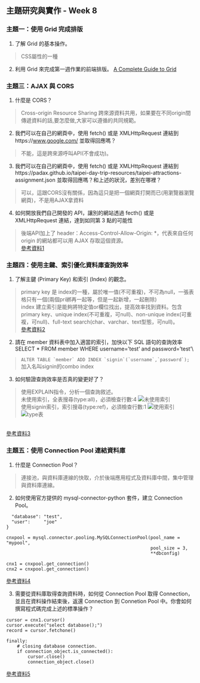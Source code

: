 ## 主題研究與實作 - Week 8
### 主題一：使用 Grid 完成排版
1. 了解 Grid 的基本操作。
> CSS屬性的一種
2. 利用 Grid 來完成第一週作業的前端排版。
[A Complete Guide to Grid](https://css-tricks.com/snippets/css/complete-guide-grid/)

### 主題三：AJAX 與 CORS
1. 什麼是 CORS？
>  Cross-origin Resource Sharing 跨來源資料共用，如果要在不同origin間傳遞資料的話,要怎麼做,大家可以遵循的共同規範。
2. 我們可以在自己的網頁中，使用 fetch() 或是 XMLHttpRequest 連結到https://www.google.com/ 並取得回應嗎？
> 不能，這是跨來源呼叫API(不會成功)。
3.  我們可以在自己的網頁中，使用 fetch() 或是 XMLHttpRequest 連結到https://padax.github.io/taipei-day-trip-resources/taipei-attractions-assignment.json 並取得回應嗎？和上述的狀況，差別在哪裡？
> 可以，這跟CORS沒有關係，因為這只是把一個網頁打開而已(用瀏覽器瀏覽網頁)，不是用AJAX拿資料
4.  如何開放我們自己開發的 API，讓別的網站透過 fecth() 或是 XMLHttpRequest 連結，達到如同第 3 點的可能性
>後端API加上了 header：Access-Control-Allow-Origin: *，代表來自任何 origin 的網站都可以用 AJAX 存取這個資源。
<br> [參考資料1](https://blog.huli.tw/2021/02/19/cors-guide-1/)

### 主題四：使用主鍵、索引優化資料庫查詢效率
1. 了解主鍵 (Primary Key) 和索引 (Index) 的觀念。
>primary key 是 index的一種，屬於唯一值(不可重複)，不可為null，一張表格只有一個(兩個pri綁再一起等，但是一起新增，一起刪除)
><br>index 建立索引是能夠將特定值or欄位找出，提高效率找到資料。包含primary key、unique index(不可重複，可null)、non-unique index(可重複，可null)、full-text search(char、varchar、text型態，可null)。
<br> [參考資料2](https://medium.com/@michael80402/mysql%E7%B4%A2%E5%BC%95-e002f707a5f4)
2. 請在 member 資料表中加入適當的索引，加快以下 SQL 語句的查詢效率 SELECT * FROM member WHERE username=’test’ and password=’test’\
>```ALTER TABLE `member` ADD INDEX `signin`(`username`,`password`);``` 
><br>加入名叫signin的combo index
3. 如何驗證查詢效率是否真的變更好了？
>使用EXPLAIN指令，分析一個查詢敘述。
<br>未使用索引，全表搜尋(type:all)，必須檢查行數:4
![未使用索引](https://user-images.githubusercontent.com/94620926/155064354-cddd9038-5d2f-4f39-a23a-9ab3fb1227ad.png)
<br>使用signin索引，索引搜尋(type:ref)，必須檢查行數:1
![使用索引](https://user-images.githubusercontent.com/94620926/155064416-10cc26bd-069d-489e-bc0f-085f8f9e0ee3.png)
![type表](https://user-images.githubusercontent.com/94620926/155064836-51882065-d2db-4402-b0cf-383bb4044e56.png)

<br>[參考資料3](http://n.sfs.tw/content/index/10376)

### 主題五：使用 Connection Pool 連結資料庫
1. 什麼是 Connection Pool？
>連接池，與資料庫連線的快取，介於後端應用程式及資料庫中間，集中管理與資料庫連線。
2. 如何使用官方提供的 mysql-connector-python 套件，建立 Connection Pool。
```dbconfig = {
  "database": "test",
  "user":     "joe"
}

cnxpool = mysql.connector.pooling.MySQLConnectionPool(pool_name = "mypool",
                                                      pool_size = 3,
                                                      **dbconfig)
```
```
cnx1 = cnxpool.get_connection()
cnx2 = cnxpool.get_connection()
```
[參考資料4](https://dev.mysql.com/doc/connector-python/en/connector-python-connection-pooling.html)

3. 需要從資料庫取得查詢資料時，如何從 Connection Pool 取得 Connection，並且在資料操作結束後，返還 Connection 到 Connetion Pool 中。你會如何撰寫程式碼完成上述的標準操作？
```
cursor = cnx1.cursor()
cursor.execute("select database();")
record = cursor.fetchone()
```
```
finally:
    # closing database connection.
    if connection_object.is_connected():
        cursor.close()
        connection_object.close()
```
[參考資料5](https://pynative.com/python-database-connection-pooling-with-mysql/)
